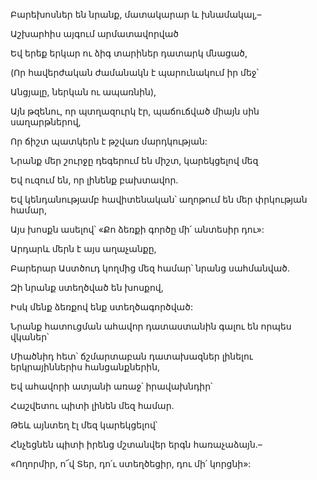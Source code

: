 Բարեխոսներ են նրանք, մատակարար և խնամակալ,–

Աշխարհիս այգում արմատավորված

Եվ երեք երկար ու ձիգ տարիներ դատարկ մնացած,

(Որ հավերժական ժամանակն է պարունակում իր մեջ՝

Անցյալը, ներկան ու ապառնին),

Այն թզենու, որ պտղազուրկ էր, պաճուճված միայն սին սաղարթներով,

Որ ճիշտ պատկերն է թշվառ մարդկության:

Նրանք մեր շուրջը դեգերում են միշտ, կարեկցելով մեզ

Եվ ուզում են, որ լինենք բախտավոր.

Եվ կենդանությամբ հավիտենական՝ աղոթում են մեր փրկության համար,

Այս խոսքն ասելով՝ «Քո ձեռքի գործը մի՛ անտեսիր դու»:

Արդարև մերն է այս աղաչանքը,

Բարերար Աստծուդ կողմից մեզ համար՝ նրանց սահմանված.

Զի նրանք ստեղծված են խոսքով,

Իսկ մենք ձեռքով ենք ստեղծագործված:

Նրանք հատուցման ահավոր դատաստանին գալու են որպես վկաներ՝

Միածնիդ հետ՝ ճշմարտաբան դատախազներ լինելու երկրայիններիս հանցանքներին,

Եվ ահավորի ատյանի առաջ՝ իրավախնդիր՝

Հաշվետու պիտի լինեն մեզ համար.

Թեև այնտեղ էլ մեզ կարեկցելով՝

Հնչեցնեն պիտի իրենց մշտանվեր երգն հառաչաձայն.–

«Ողորմիր, ո՜վ Տեր, դո՛ւ ստեղծեցիր, դու մի՛ կորցնի»: